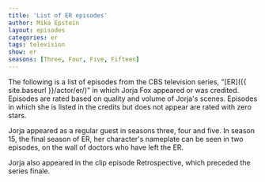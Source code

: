 ```yaml
---
title: 'List of ER episodes'
author: Mika Epstein
layout: episodes
categories: er
tags: television
show: er
seasons: [Three, Four, Five, Fifteen]
---
```


The following is a list of episodes from the CBS television series, "[ER]({{ site.baseurl }}/actor/er/)" in which Jorja Fox appeared or was credited. Episodes are rated based on quality and volume of Jorja's scenes. Episodes in which she is listed in the credits but does not appear are rated with zero stars. 

Jorja appeared as a regular guest in seasons three, four and five. In season 15, the final season of ER, her character's nameplate can be seen in two episodes, on the wall of doctors who have left the ER.

Jorja also appeared in the clip episode Retrospective, which preceded the series finale.